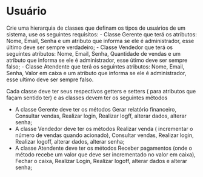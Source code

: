 # Usuário

Crie uma hierarquia de classes que definam os tipos de usuários de um sistema, use os seguintes requisitos:
    - Classe Gerente que terá os atributos: Nome, Email, Senha e um atributo que informa se ele é administrador, esse último deve ser sempre verdadeiro;
    - Classe Vendedor que terá os seguintes atributos: Nome, Email, Senha, Quantidade de vendas e um atributo que informa se ele é administrador, esse útimo deve ser sempre falso;
    - Classe Atendente que terá os seguintes atributos: Nome, Email, Senha, Valor em caixa e um atributo que informa se ele é administrador, esse ultimo deve ser sempre falso.

Cada classe deve ter seus respectivos getters e setters ( para atributos que façam sentido ter) e as classes devem ter os seguintes métodos
- A classe Gerente deve ter os métodos Gerar relatório financeiro, Consultar vendas, Realizar login, Realizar logff, alterar dados, alterar senha;
- A classe Vendedor deve ter os métodos Realizar venda ( incrementar o número de vendas quando acionado), Consultar vendas, Realizar login, Realizar logoff, alterar dados, alterar senha;
- A classe Atendente deve ter os métodos Receber pagamentos (onde o método recebe um valor que deve ser incrementado no valor em caixa), Fechar o caixa, Realizar Login, Realizar logoff, alterar dados e alterar senha;

